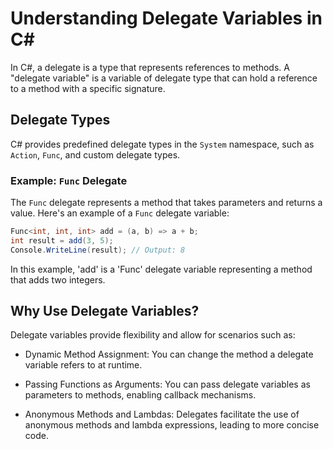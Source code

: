 # Understanding Delegate Variables in C#

In C#, a delegate is a type that represents references to methods. A "delegate variable" is a variable of delegate type that can hold a reference to a method with a specific signature.

## Delegate Types

C# provides predefined delegate types in the `System` namespace, such as `Action`, `Func`, and custom delegate types.

### Example: `Func` Delegate

The `Func` delegate represents a method that takes parameters and returns a value. Here's an example of a `Func` delegate variable:

```csharp
Func<int, int, int> add = (a, b) => a + b;
int result = add(3, 5);
Console.WriteLine(result); // Output: 8
```
In this example, 'add' is a 'Func' delegate variable representing a method that adds two integers.

## Why Use Delegate Variables?
Delegate variables provide flexibility and allow for scenarios such as:

- Dynamic Method Assignment: You can change the method a delegate variable refers to at runtime.

- Passing Functions as Arguments: You can pass delegate variables as parameters to methods, enabling callback mechanisms.

- Anonymous Methods and Lambdas: Delegates facilitate the use of anonymous methods and lambda expressions, leading to more concise code.

